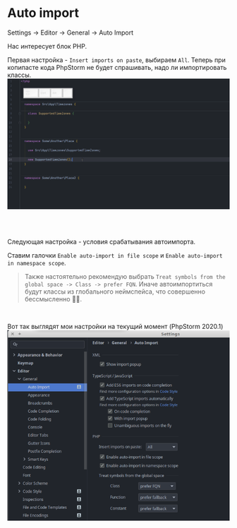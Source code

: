 # Auto import
Settings -> Editor -> General -> Auto Import

Нас интересует блок PHP.

Первая настройка -  `Insert imports on paste`, выбираем `All`.
Теперь при копипасте кода PhpStorm не будет спрашивать, надо ли импортировать классы.
![Insert imports on paste "All" example](assets/InsertImportsOnPasteAll.gif)

<br/>
<br/>

Следующая настройка - условия срабатывания автоимпорта.

Ставим галочки `Enable auto-import in file scope` и `Enable auto-import in namespace scope`.
> Также настоятельно рекомендую выбрать `Treat symbols from the global space -> Class -> prefer FQN`.
> Иначе автоимпортиться будут классы из глобального неймспейса, что совершенно бессмысленно :man_shrugging:.  

<br/>

Вот так выглядят мои настройки на текущий момент (PhpStorm 2020.1)
![Screenshot of my settings](assets/AutoImportSettings.png)
